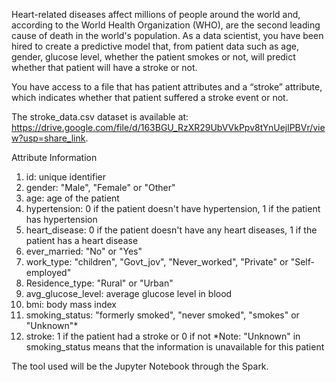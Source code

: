 Heart-related diseases affect millions of people around the world and, according to the World Health Organization (WHO), are the second leading cause of death in the world's population. As a data scientist, you have been hired to create a predictive model that, from patient data such as age, gender, glucose level, whether the patient smokes or not, will predict whether that patient will have a stroke or not.

You have access to a file that has patient attributes and a “stroke” attribute, which indicates whether that patient suffered a stroke event or not.

The stroke_data.csv dataset is available at:
    https://drive.google.com/file/d/163BGU_RzXR29UbVVkPpv8tYnUejlPBVr/view?usp=share_link.

Attribute Information
1) id: unique identifier
2) gender: "Male", "Female" or "Other"
3) age: age of the patient
4) hypertension: 0 if the patient doesn't have hypertension, 1 if the patient has hypertension
5) heart_disease: 0 if the patient doesn't have any heart diseases, 1 if the patient has a heart disease
6) ever_married: "No" or "Yes"
7) work_type: "children", "Govt_jov", "Never_worked", "Private" or "Self-employed"
8) Residence_type: "Rural" or "Urban"
9) avg_glucose_level: average glucose level in blood
10) bmi: body mass index
11) smoking_status: "formerly smoked", "never smoked", "smokes" or "Unknown"*
12) stroke: 1 if the patient had a stroke or 0 if not
*Note: "Unknown" in smoking_status means that the information is unavailable for this patient

The tool used will be the Jupyter Notebook through the Spark.
